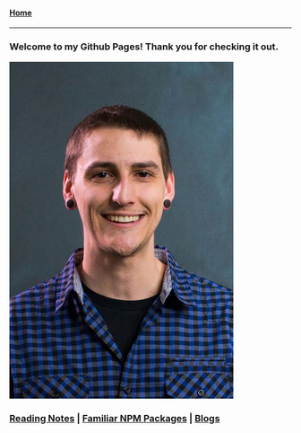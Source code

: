 #### [Home](https://joelmwatson.github.io)

---

### Welcome to my Github Pages! Thank you for checking it out.

![Joel Watson](https://raw.githubusercontent.com/JoelMWatson/JoelMWatson.github.io/master/assets/Joel-2017.jpg)

### [Reading Notes](https://joelmwatson.github.io/reading-notes/) | [Familiar NPM Packages](https://joelmwatson.github.io/npm-packages/) | [Blogs](https://joelmwatson.github.io/blogs/)
